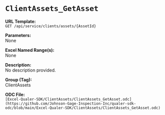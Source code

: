 # `ClientAssets_GetAsset`

**URL Template:**  
`GET /api/service/clients/assets/{AssetId}`

**Parameters:**  
None

**Excel Named Range(s):**  
None

**Description:**  
No description provided.

**Group (Tag):**  
ClientAssets

**ODC File:**  
`[Excel-Qualer-SDK/ClientAssets/ClientAssets_GetAsset.odc](https://github.com/Johnson-Gage-Inspection-Inc/qualer-sdk-odc/blob/main/Excel-Qualer-SDK/ClientAssets/ClientAssets_GetAsset.odc)`
